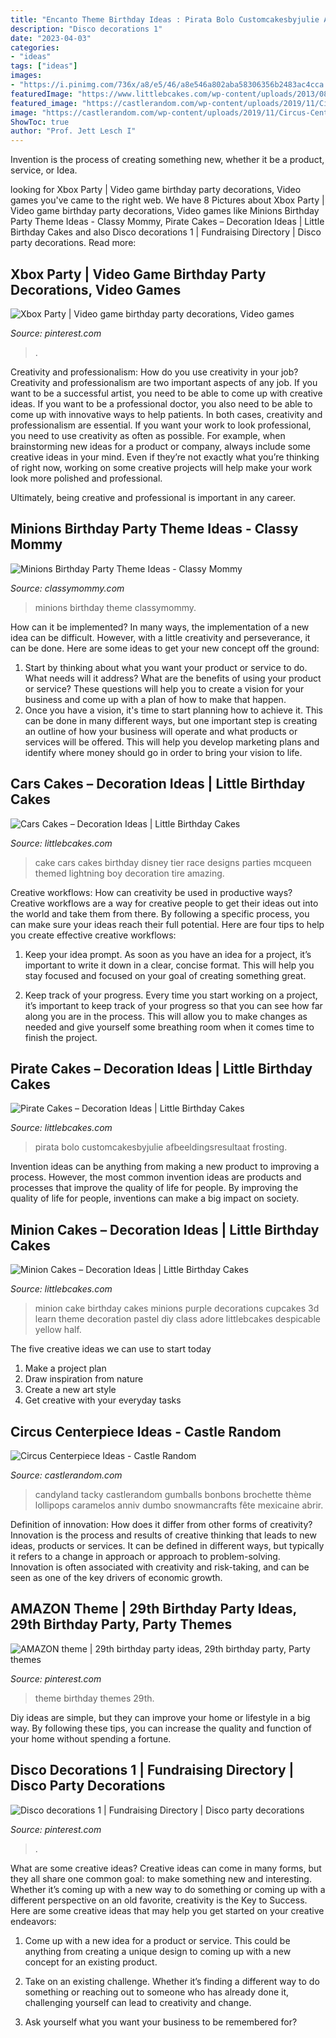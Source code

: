 ```yaml
---
title: "Encanto Theme Birthday Ideas : Pirata Bolo Customcakesbyjulie Afbeeldingsresultaat Frosting"
description: "Disco decorations 1"
date: "2023-04-03"
categories:
- "ideas"
tags: ["ideas"]
images:
- "https://i.pinimg.com/736x/a8/e5/46/a8e546a802aba58306356b2483ac4cca.jpg"
featuredImage: "https://www.littlebcakes.com/wp-content/uploads/2013/08/Pirate-Cake.jpg"
featured_image: "https://castlerandom.com/wp-content/uploads/2019/11/Circus-Centerpiece-5.jpg"
image: "https://castlerandom.com/wp-content/uploads/2019/11/Circus-Centerpiece-5.jpg"
ShowToc: true
author: "Prof. Jett Lesch I"
---
```



Invention is the process of creating something new, whether it be a product, service, or Idea.

	

		
looking for Xbox Party | Video game birthday party decorations, Video games you've came to the right web. We have 8 Pictures about Xbox Party | Video game birthday party decorations, Video games like Minions Birthday Party Theme Ideas - Classy Mommy, Pirate Cakes – Decoration Ideas | Little Birthday Cakes and also Disco decorations 1 | Fundraising Directory | Disco party decorations. Read more:
		
    
## Xbox Party | Video Game Birthday Party Decorations, Video Games

<img loading=lazy src="https://i.pinimg.com/736x/a8/e5/46/a8e546a802aba58306356b2483ac4cca.jpg" onerror="this.onerror=null;this.src='https://tse4.mm.bing.net/th?id=OIP.frtPNltl4k-eVXQvqfoGBAHaJ3&amp;pid=15.1';" alt="Xbox Party | Video game birthday party decorations, Video games">

_Source: pinterest.com_

>. 

	

Creativity and professionalism: How do you use creativity in your job?
Creativity and professionalism are two important aspects of any job. If you want to be a successful artist, you need to be able to come up with creative ideas. If you want to be a professional doctor, you also need to be able to come up with innovative ways to help patients. In both cases, creativity and professionalism are essential.
If you want your work to look professional, you need to use creativity as often as possible. For example, when brainstorming new ideas for a product or company, always include some creative ideas in your mind. Even if they’re not exactly what you’re thinking of right now, working on some creative projects will help make your work look more polished and professional.

Ultimately, being creative and professional is important in any career.

    
## Minions Birthday Party Theme Ideas - Classy Mommy

<img loading=lazy src="https://classymommy.com/wp-content/uploads/2015/08/IMG_0338.jpg" onerror="this.onerror=null;this.src='https://tse3.mm.bing.net/th?id=OIP.h1rVCe32MWrHIlG6QhjfZgHaFj&amp;pid=15.1';" alt="Minions Birthday Party Theme Ideas - Classy Mommy">

_Source: classymommy.com_

>minions birthday theme classymommy. 

	

How can it be implemented?
In many ways, the implementation of a new idea can be difficult. However, with a little creativity and perseverance, it can be done. Here are some ideas to get your new concept off the ground: 
1. Start by thinking about what you want your product or service to do. What needs will it address? What are the benefits of using your product or service? These questions will help you to create a vision for your business and come up with a plan of how to make that happen. 
2. Once you have a vision, it's time to start planning how to achieve it. This can be done in many different ways, but one important step is creating an outline of how your business will operate and what products or services will be offered. This will help you develop marketing plans and identify where money should go in order to bring your vision to life.

    
## Cars Cakes – Decoration Ideas | Little Birthday Cakes

<img loading=lazy src="http://www.littlebcakes.com/wp-content/uploads/2014/01/Cars-Cakes.jpg" onerror="this.onerror=null;this.src='https://tse1.mm.bing.net/th?id=OIP.V1P7y-NktjGbMGmGn9Oq3AHaKs&amp;pid=15.1';" alt="Cars Cakes – Decoration Ideas | Little Birthday Cakes">

_Source: littlebcakes.com_

>cake cars cakes birthday disney tier race designs parties mcqueen themed lightning boy decoration tire amazing. 

	

Creative workflows: How can creativity be used in productive ways?
Creative workflows are a way for creative people to get their ideas out into the world and take them from there. By following a specific process, you can make sure your ideas reach their full potential. Here are four tips to help you create effective creative workflows:
1. Keep your idea prompt. As soon as you have an idea for a project, it’s important to write it down in a clear, concise format. This will help you stay focused and focused on your goal of creating something great.

2. Keep track of your progress. Every time you start working on a project, it’s important to keep track of your progress so that you can see how far along you are in the process. This will allow you to make changes as needed and give yourself some breathing room when it comes time to finish the project.


    
## Pirate Cakes – Decoration Ideas | Little Birthday Cakes

<img loading=lazy src="https://www.littlebcakes.com/wp-content/uploads/2013/08/Pirate-Cake.jpg" onerror="this.onerror=null;this.src='https://tse3.mm.bing.net/th?id=OIP.R3Y5PYGv4gTqSeNIEjy6xQHaKt&amp;pid=15.1';" alt="Pirate Cakes – Decoration Ideas | Little Birthday Cakes">

_Source: littlebcakes.com_

>pirata bolo customcakesbyjulie afbeeldingsresultaat frosting. 

	

Invention ideas can be anything from making a new product to improving a process. However, the most common invention ideas are products and processes that improve the quality of life for people. By improving the quality of life for people, inventions can make a big impact on society.

    
## Minion Cakes – Decoration Ideas | Little Birthday Cakes

<img loading=lazy src="https://www.littlebcakes.com/wp-content/uploads/2014/02/Minion-Cake.jpg" onerror="this.onerror=null;this.src='https://tse2.mm.bing.net/th?id=OIP.VbXR6RYviWBmh6kBs5nCUwHaKo&amp;pid=15.1';" alt="Minion Cakes – Decoration Ideas | Little Birthday Cakes">

_Source: littlebcakes.com_

>minion cake birthday cakes minions purple decorations cupcakes 3d learn theme decoration pastel diy class adore littlebcakes despicable yellow half. 

	

The five creative ideas we can use to start today
1. Make a project plan
2. Draw inspiration from nature
3. Create a new art style
4. Get creative with your everyday tasks 

    
## Circus Centerpiece Ideas - Castle Random

<img loading=lazy src="https://castlerandom.com/wp-content/uploads/2019/11/Circus-Centerpiece-5.jpg" onerror="this.onerror=null;this.src='https://tse4.mm.bing.net/th?id=OIP.K-9Ge9WipBlDvSEuV301DQHaJ6&amp;pid=15.1';" alt="Circus Centerpiece Ideas - Castle Random">

_Source: castlerandom.com_

>candyland tacky castlerandom gumballs bonbons brochette thème lollipops caramelos anniv dumbo snowmancrafts fête mexicaine abrir. 

	

Definition of innovation: How does it differ from other forms of creativity?
Innovation is the process and results of creative thinking that leads to new ideas, products or services. It can be defined in different ways, but typically it refers to a change in approach or approach to problem-solving. Innovation is often associated with creativity and risk-taking, and can be seen as one of the key drivers of economic growth.

    
## AMAZON Theme | 29th Birthday Party Ideas, 29th Birthday Party, Party Themes

<img loading=lazy src="https://i.pinimg.com/736x/39/3f/e9/393fe9262de7c48600f474704b07a9e2.jpg" onerror="this.onerror=null;this.src='https://tse2.mm.bing.net/th?id=OIP.6oyHRH32jzFky3i02swu4AHaJ3&amp;pid=15.1';" alt="AMAZON theme | 29th birthday party ideas, 29th birthday party, Party themes">

_Source: pinterest.com_

>theme birthday themes 29th. 

	

Diy ideas are simple, but they can improve your home or lifestyle in a big way. By following these tips, you can increase the quality and function of your home without spending a fortune.

    
## Disco Decorations 1 | Fundraising Directory | Disco Party Decorations

<img loading=lazy src="https://i.pinimg.com/736x/42/cf/e2/42cfe2615c8cfcbe5c3f9b023a778b96.jpg" onerror="this.onerror=null;this.src='https://tse3.mm.bing.net/th?id=OIP.Tos_yPWl6bb9yDFmd9gQ7gHaLH&amp;pid=15.1';" alt="Disco decorations 1 | Fundraising Directory | Disco party decorations">

_Source: pinterest.com_

>. 

	

What are some creative ideas?
Creative ideas can come in many forms, but they all share one common goal: to make something new and interesting. Whether it’s coming up with a new way to do something or coming up with a different perspective on an old favorite, creativity is the Key to Success. Here are some creative ideas that may help you get started on your creative endeavors: 
1. Come up with a new idea for a product or service. This could be anything from creating a unique design to coming up with a new concept for an existing product.

2. Take on an existing challenge. Whether it’s finding a different way to do something or reaching out to someone who has already done it, challenging yourself can lead to creativity and change.

3. Ask yourself what you want your business to be remembered for?

